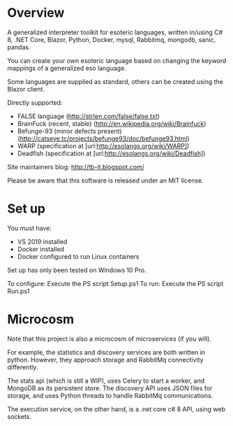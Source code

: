 # Overview

A generalized interpreter toolkit for esoteric languages, written in/using C# 8, .NET Core, Blazor, Python, 
Docker, mysql, Rabbitmq, mongodb, sanic, pandas. 

You can create your own esoteric language based on changing the keyword mappings of a generalized eso language.

Some languages are supplied as standard, others can be created using the Blazor client.

Directly supported:

* FALSE language (http://strlen.com/false/false.txt)
* BrainFuck (recent, stable) (http://en.wikipedia.org/wiki/Brainfuck)
* Befunge-93 (minor defects present) (http://catseye.tc/projects/befunge93/doc/befunge93.html)
* WARP (specification at [url:http://esolangs.org/wiki/WARP])
* Deadfish (specification at [url:http://esolangs.org/wiki/Deadfish])

Site maintainers blog: http://tb-it.blogspot.com/

Please be aware that this software is released under an MIT license.

# Set up

You must have:
* VS 2019 installed
* Docker installed
* Docker configured to run Linux containers

Set up has only been tested on Windows 10 Pro. 

To configure: Execute the PS script Setup.ps1
To run: Execute the PS script Run.ps1

# Microcosm
Note that this project is also a microcosm of microservices (if you will).

For example, the statistics and discovery services are both written in python. However, they approach storage and RabbitMq connectivity differently.

The stats api (which is still a WIP), uses Celery to start a worker, and MongoDB as its persistent store. The discovery API uses JSON files for storage, and uses Python threads to 
handle RabbitMq communications.

The execution service, on the other hand, is a .net core c# 8 API, using web sockets.